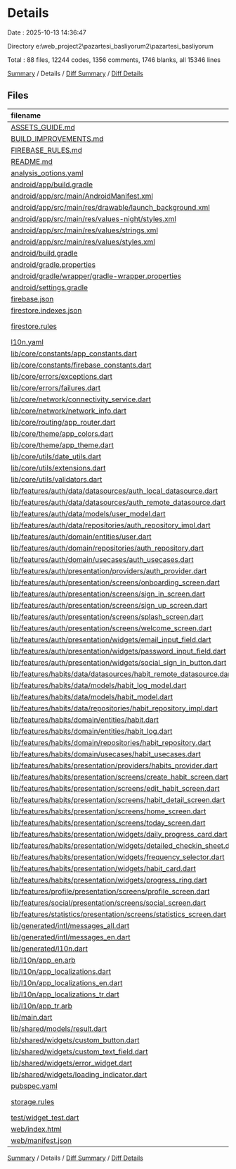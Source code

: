 # Details

Date : 2025-10-13 14:36:47

Directory e:\\web_project2\\pazartesi_basliyorum2\\pazartesi_basliyorum

Total : 88 files,  12244 codes, 1356 comments, 1746 blanks, all 15346 lines

[Summary](results.md) / Details / [Diff Summary](diff.md) / [Diff Details](diff-details.md)

## Files
| filename | language | code | comment | blank | total |
| :--- | :--- | ---: | ---: | ---: | ---: |
| [ASSETS\_GUIDE.md](/ASSETS_GUIDE.md) | Markdown | 160 | 0 | 59 | 219 |
| [BUILD\_IMPROVEMENTS.md](/BUILD_IMPROVEMENTS.md) | Markdown | 142 | 0 | 49 | 191 |
| [FIREBASE\_RULES.md](/FIREBASE_RULES.md) | Markdown | 209 | 0 | 55 | 264 |
| [README.md](/README.md) | Markdown | 196 | 0 | 53 | 249 |
| [analysis\_options.yaml](/analysis_options.yaml) | YAML | 132 | 27 | 5 | 164 |
| [android/app/build.gradle](/android/app/build.gradle) | Gradle | 70 | 0 | 12 | 82 |
| [android/app/src/main/AndroidManifest.xml](/android/app/src/main/AndroidManifest.xml) | XML | 31 | 6 | 5 | 42 |
| [android/app/src/main/res/drawable/launch\_background.xml](/android/app/src/main/res/drawable/launch_background.xml) | XML | 9 | 2 | 1 | 12 |
| [android/app/src/main/res/values-night/styles.xml](/android/app/src/main/res/values-night/styles.xml) | XML | 9 | 9 | 1 | 19 |
| [android/app/src/main/res/values/strings.xml](/android/app/src/main/res/values/strings.xml) | XML | 6 | 0 | 0 | 6 |
| [android/app/src/main/res/values/styles.xml](/android/app/src/main/res/values/styles.xml) | XML | 9 | 9 | 1 | 19 |
| [android/build.gradle](/android/build.gradle) | Gradle | 28 | 0 | 4 | 32 |
| [android/gradle.properties](/android/gradle.properties) | Properties | 7 | 0 | 0 | 7 |
| [android/gradle/wrapper/gradle-wrapper.properties](/android/gradle/wrapper/gradle-wrapper.properties) | Properties | 5 | 0 | 0 | 5 |
| [android/settings.gradle](/android/settings.gradle) | Gradle | 21 | 0 | 4 | 25 |
| [firebase.json](/firebase.json) | JSON | 9 | 0 | 1 | 10 |
| [firestore.indexes.json](/firestore.indexes.json) | JSON | 134 | 0 | 0 | 134 |
| [firestore.rules](/firestore.rules) | Firebase Rules | 114 | 93 | 38 | 245 |
| [l10n.yaml](/l10n.yaml) | YAML | 4 | 0 | 1 | 5 |
| [lib/core/constants/app\_constants.dart](/lib/core/constants/app_constants.dart) | Dart | 47 | 7 | 7 | 61 |
| [lib/core/constants/firebase\_constants.dart](/lib/core/constants/firebase_constants.dart) | Dart | 50 | 12 | 9 | 71 |
| [lib/core/errors/exceptions.dart](/lib/core/errors/exceptions.dart) | Dart | 130 | 56 | 39 | 225 |
| [lib/core/errors/failures.dart](/lib/core/errors/failures.dart) | Dart | 80 | 45 | 33 | 158 |
| [lib/core/network/connectivity\_service.dart](/lib/core/network/connectivity_service.dart) | Dart | 46 | 11 | 12 | 69 |
| [lib/core/network/network\_info.dart](/lib/core/network/network_info.dart) | Dart | 23 | 2 | 6 | 31 |
| [lib/core/routing/app\_router.dart](/lib/core/routing/app_router.dart) | Dart | 72 | 5 | 13 | 90 |
| [lib/core/theme/app\_colors.dart](/lib/core/theme/app_colors.dart) | Dart | 75 | 11 | 15 | 101 |
| [lib/core/theme/app\_theme.dart](/lib/core/theme/app_theme.dart) | Dart | 164 | 15 | 15 | 194 |
| [lib/core/utils/date\_utils.dart](/lib/core/utils/date_utils.dart) | Dart | 130 | 26 | 26 | 182 |
| [lib/core/utils/extensions.dart](/lib/core/utils/extensions.dart) | Dart | 117 | 33 | 30 | 180 |
| [lib/core/utils/validators.dart](/lib/core/utils/validators.dart) | Dart | 77 | 9 | 19 | 105 |
| [lib/features/auth/data/datasources/auth\_local\_datasource.dart](/lib/features/auth/data/datasources/auth_local_datasource.dart) | Dart | 76 | 12 | 17 | 105 |
| [lib/features/auth/data/datasources/auth\_remote\_datasource.dart](/lib/features/auth/data/datasources/auth_remote_datasource.dart) | Dart | 192 | 35 | 41 | 268 |
| [lib/features/auth/data/models/user\_model.dart](/lib/features/auth/data/models/user_model.dart) | Dart | 77 | 9 | 7 | 93 |
| [lib/features/auth/data/repositories/auth\_repository\_impl.dart](/lib/features/auth/data/repositories/auth_repository_impl.dart) | Dart | 117 | 3 | 11 | 131 |
| [lib/features/auth/domain/entities/user.dart](/lib/features/auth/domain/entities/user.dart) | Dart | 37 | 3 | 5 | 45 |
| [lib/features/auth/domain/repositories/auth\_repository.dart](/lib/features/auth/domain/repositories/auth_repository.dart) | Dart | 15 | 17 | 7 | 39 |
| [lib/features/auth/domain/usecases/auth\_usecases.dart](/lib/features/auth/domain/usecases/auth_usecases.dart) | Dart | 38 | 6 | 15 | 59 |
| [lib/features/auth/presentation/providers/auth\_provider.dart](/lib/features/auth/presentation/providers/auth_provider.dart) | Dart | 43 | 24 | 13 | 80 |
| [lib/features/auth/presentation/screens/onboarding\_screen.dart](/lib/features/auth/presentation/screens/onboarding_screen.dart) | Dart | 182 | 9 | 21 | 212 |
| [lib/features/auth/presentation/screens/sign\_in\_screen.dart](/lib/features/auth/presentation/screens/sign_in_screen.dart) | Dart | 353 | 15 | 33 | 401 |
| [lib/features/auth/presentation/screens/sign\_up\_screen.dart](/lib/features/auth/presentation/screens/sign_up_screen.dart) | Dart | 449 | 20 | 35 | 504 |
| [lib/features/auth/presentation/screens/splash\_screen.dart](/lib/features/auth/presentation/screens/splash_screen.dart) | Dart | 98 | 13 | 17 | 128 |
| [lib/features/auth/presentation/screens/welcome\_screen.dart](/lib/features/auth/presentation/screens/welcome_screen.dart) | Dart | 145 | 10 | 13 | 168 |
| [lib/features/auth/presentation/widgets/email\_input\_field.dart](/lib/features/auth/presentation/widgets/email_input_field.dart) | Dart | 49 | 1 | 5 | 55 |
| [lib/features/auth/presentation/widgets/password\_input\_field.dart](/lib/features/auth/presentation/widgets/password_input_field.dart) | Dart | 140 | 3 | 17 | 160 |
| [lib/features/auth/presentation/widgets/social\_sign\_in\_button.dart](/lib/features/auth/presentation/widgets/social_sign_in_button.dart) | Dart | 158 | 6 | 11 | 175 |
| [lib/features/habits/data/datasources/habit\_remote\_datasource.dart](/lib/features/habits/data/datasources/habit_remote_datasource.dart) | Dart | 192 | 29 | 39 | 260 |
| [lib/features/habits/data/models/habit\_log\_model.dart](/lib/features/habits/data/models/habit_log_model.dart) | Dart | 104 | 5 | 7 | 116 |
| [lib/features/habits/data/models/habit\_model.dart](/lib/features/habits/data/models/habit_model.dart) | Dart | 114 | 5 | 8 | 127 |
| [lib/features/habits/data/repositories/habit\_repository\_impl.dart](/lib/features/habits/data/repositories/habit_repository_impl.dart) | Dart | 301 | 21 | 58 | 380 |
| [lib/features/habits/domain/entities/habit.dart](/lib/features/habits/domain/entities/habit.dart) | Dart | 174 | 12 | 17 | 203 |
| [lib/features/habits/domain/entities/habit\_log.dart](/lib/features/habits/domain/entities/habit_log.dart) | Dart | 123 | 5 | 10 | 138 |
| [lib/features/habits/domain/repositories/habit\_repository.dart](/lib/features/habits/domain/repositories/habit_repository.dart) | Dart | 33 | 33 | 23 | 89 |
| [lib/features/habits/domain/usecases/habit\_usecases.dart](/lib/features/habits/domain/usecases/habit_usecases.dart) | Dart | 134 | 28 | 52 | 214 |
| [lib/features/habits/presentation/providers/habits\_provider.dart](/lib/features/habits/presentation/providers/habits_provider.dart) | Dart | 203 | 36 | 45 | 284 |
| [lib/features/habits/presentation/screens/create\_habit\_screen.dart](/lib/features/habits/presentation/screens/create_habit_screen.dart) | Dart | 748 | 32 | 54 | 834 |
| [lib/features/habits/presentation/screens/edit\_habit\_screen.dart](/lib/features/habits/presentation/screens/edit_habit_screen.dart) | Dart | 426 | 8 | 30 | 464 |
| [lib/features/habits/presentation/screens/habit\_detail\_screen.dart](/lib/features/habits/presentation/screens/habit_detail_screen.dart) | Dart | 1,079 | 25 | 69 | 1,173 |
| [lib/features/habits/presentation/screens/home\_screen.dart](/lib/features/habits/presentation/screens/home_screen.dart) | Dart | 66 | 2 | 8 | 76 |
| [lib/features/habits/presentation/screens/today\_screen.dart](/lib/features/habits/presentation/screens/today_screen.dart) | Dart | 534 | 26 | 47 | 607 |
| [lib/features/habits/presentation/widgets/daily\_progress\_card.dart](/lib/features/habits/presentation/widgets/daily_progress_card.dart) | Dart | 182 | 10 | 10 | 202 |
| [lib/features/habits/presentation/widgets/detailed\_checkin\_sheet.dart](/lib/features/habits/presentation/widgets/detailed_checkin_sheet.dart) | Dart | 422 | 14 | 32 | 468 |
| [lib/features/habits/presentation/widgets/frequency\_selector.dart](/lib/features/habits/presentation/widgets/frequency_selector.dart) | Dart | 275 | 3 | 16 | 294 |
| [lib/features/habits/presentation/widgets/habit\_card.dart](/lib/features/habits/presentation/widgets/habit_card.dart) | Dart | 430 | 19 | 24 | 473 |
| [lib/features/habits/presentation/widgets/progress\_ring.dart](/lib/features/habits/presentation/widgets/progress_ring.dart) | Dart | 192 | 8 | 23 | 223 |
| [lib/features/profile/presentation/screens/profile\_screen.dart](/lib/features/profile/presentation/screens/profile_screen.dart) | Dart | 298 | 13 | 19 | 330 |
| [lib/features/social/presentation/screens/social\_screen.dart](/lib/features/social/presentation/screens/social_screen.dart) | Dart | 86 | 2 | 4 | 92 |
| [lib/features/statistics/presentation/screens/statistics\_screen.dart](/lib/features/statistics/presentation/screens/statistics_screen.dart) | Dart | 447 | 8 | 30 | 485 |
| [lib/generated/intl/messages\_all.dart](/lib/generated/intl/messages_all.dart) | Dart | 44 | 10 | 10 | 64 |
| [lib/generated/intl/messages\_en.dart](/lib/generated/intl/messages_en.dart) | Dart | 9 | 10 | 7 | 26 |
| [lib/generated/l10n.dart](/lib/generated/l10n.dart) | Dart | 56 | 8 | 15 | 79 |
| [lib/l10n/app\_en.arb](/lib/l10n/app_en.arb) | JSON | 68 | 0 | 4 | 72 |
| [lib/l10n/app\_localizations.dart](/lib/l10n/app_localizations.dart) | Dart | 119 | 324 | 81 | 524 |
| [lib/l10n/app\_localizations\_en.dart](/lib/l10n/app_localizations_en.dart) | Dart | 135 | 3 | 68 | 206 |
| [lib/l10n/app\_localizations\_tr.dart](/lib/l10n/app_localizations_tr.dart) | Dart | 135 | 3 | 68 | 206 |
| [lib/l10n/app\_tr.arb](/lib/l10n/app_tr.arb) | JSON | 68 | 0 | 0 | 68 |
| [lib/main.dart](/lib/main.dart) | Dart | 40 | 4 | 9 | 53 |
| [lib/shared/models/result.dart](/lib/shared/models/result.dart) | Dart | 21 | 4 | 9 | 34 |
| [lib/shared/widgets/custom\_button.dart](/lib/shared/widgets/custom_button.dart) | Dart | 63 | 1 | 8 | 72 |
| [lib/shared/widgets/custom\_text\_field.dart](/lib/shared/widgets/custom_text_field.dart) | Dart | 95 | 1 | 9 | 105 |
| [lib/shared/widgets/error\_widget.dart](/lib/shared/widgets/error_widget.dart) | Dart | 111 | 2 | 8 | 121 |
| [lib/shared/widgets/loading\_indicator.dart](/lib/shared/widgets/loading_indicator.dart) | Dart | 56 | 2 | 7 | 65 |
| [pubspec.yaml](/pubspec.yaml) | YAML | 48 | 0 | 7 | 55 |
| [storage.rules](/storage.rules) | Firebase Rules | 65 | 60 | 24 | 149 |
| [test/widget\_test.dart](/test/widget_test.dart) | Dart | 0 | 0 | 1 | 1 |
| [web/index.html](/web/index.html) | HTML | 38 | 16 | 5 | 59 |
| [web/manifest.json](/web/manifest.json) | JSON | 35 | 0 | 0 | 35 |

[Summary](results.md) / Details / [Diff Summary](diff.md) / [Diff Details](diff-details.md)